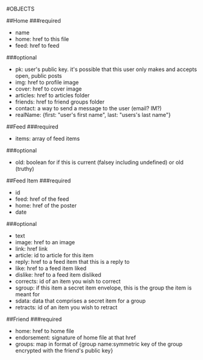 #OBJECTS

##Home
###required
- name
- home: href to this file
- feed: href to feed

###optional
- pk: user's public key. it's possible that this user only makes and accepts open, public posts
- img: href to profile image
- cover: href to cover image
- articles: href to articles folder
- friends: href to friend groups folder
- contact: a way to send a message to the user (email? IM?)
- realName: {first: "user's first name", last: "users's last name"}

##Feed
###required
- items: array of feed items

###optional
- old: boolean for if this is current (falsey including undefined) or old (truthy)

##Feed Item
###required
- id
- feed: href of the feed
- home: href of the poster
- date

###optional
- text
- image: href to an image
- link: href link
- article: id to article for this item
- reply: href to a feed item that this is a reply to
- like: href to a feed item liked
- dislike: href to a feed item disliked
- corrects: id of an item you wish to correct
- sgroup: if this item a secret item envelope, this is the group the item is meant for
- sdata: data that comprises a secret item for a group
- retracts: id of an item you wish to retract

##Friend
###required
- home: href to home file
- endorsement: signature of home file at that href
- groups: map in format of {group name:symmetric key of the group encrypted with the friend's public key}